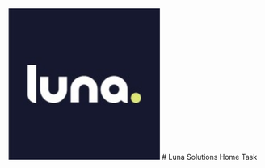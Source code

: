 <img src="https://github.com/alonsd/Luna/blob/main/app/src/main/res/drawable/luna.jpeg" width="300"/> 
# Luna Solutions Home Task
